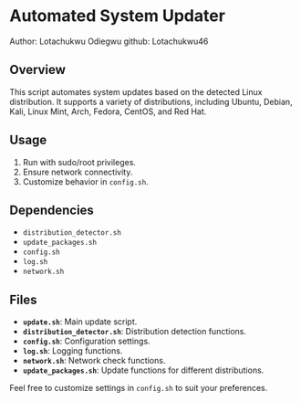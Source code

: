 # Automated System Updater

Author: Lotachukwu Odiegwu
github: Lotachukwu46

## Overview

This script automates system updates based on the detected Linux distribution. It supports a variety of distributions, including Ubuntu, Debian, Kali, Linux Mint, Arch, Fedora, CentOS, and Red Hat.

## Usage

1. Run with sudo/root privileges.
2. Ensure network connectivity.
3. Customize behavior in `config.sh`.

## Dependencies

- `distribution_detector.sh`
- `update_packages.sh`
- `config.sh`
- `log.sh`
- `network.sh`

## Files

- **`update.sh`**: Main update script.
- **`distribution_detector.sh`**: Distribution detection functions.
- **`config.sh`**: Configuration settings.
- **`log.sh`**: Logging functions.
- **`network.sh`**: Network check functions.
- **`update_packages.sh`**: Update functions for different distributions.

Feel free to customize settings in `config.sh` to suit your preferences.

